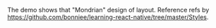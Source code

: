 The demo shows that "Mondrian" design of layout.
Reference refs by https://github.com/bonniee/learning-react-native/tree/master/Styles.
